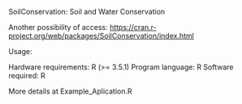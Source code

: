 SoilConservation: Soil and Water Conservation

Another possibility of access: https://cran.r-project.org/web/packages/SoilConservation/index.html


Usage:

Hardware requirements: R (>= 3.5.1)
Program language: R
Software required: R

More details at Example_Aplication.R
